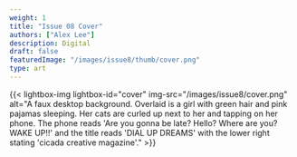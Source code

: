 ```yaml
---
weight: 1
title: "Issue 08 Cover"
authors: ["Alex Lee"] 
description: Digital
draft: false
featuredImage: "/images/issue8/thumb/cover.png"
type: art
---
```


{{< lightbox-img lightbox-id="cover" img-src="/images/issue8/cover.png" alt="A faux desktop background. Overlaid is a girl with green hair and pink pajamas sleeping. Her cats are curled up next to her and tapping on her phone. The phone reads 'Are you gonna be late? Hello? Where are you? WAKE UP!!' and the title reads 'DIAL UP DREAMS' with the lower right stating 'cicada creative magazine'." >}}